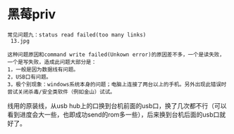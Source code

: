 
# 黑莓priv
```
常见问题九：status read failed(too many links) 
 13.jpg   

这种问题原因和command write failed(Unkown error)的原因差不多，一个是读失败，一个是写失败，造成此问题大部分是：
1，一般是因为数据线有问题。
2，USB口有问题。
3，极个别现象：windows系统本身的问题；电脑上连接了两台以上的手机。另外出现此错误时尝试关闭杀毒/安全类软件（例如金山）试试。
```

线用的原装线，从usb hub上的口换到台机前面的usb口，换了几次都不行（可以看到进度会大一些，也即成功send的rom多一些），后来换到台机后面的usb口就好了。



